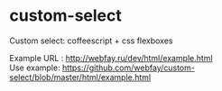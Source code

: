 # custom-select
Custom select: coffeescript + css flexboxes

Example URL : http://webfay.ru/dev/html/example.html <br>
Use example: https://github.com/webfay/custom-select/blob/master/html/example.html
